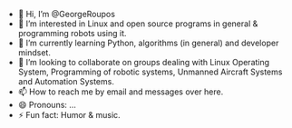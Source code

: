 - 👋 Hi, I’m @GeorgeRoupos
- 👀 I’m interested in Linux and open source programs in general & programming robots using it.
- 🌱 I’m currently learning Python, algorithms (in general) and developer mindset.
- 💞️ I’m looking to collaborate on groups dealing with Linux Operating System, Programming of robotic systems, Unmanned Aircraft Systems and Automation Systems.
- 📫 How to reach me by email and messages over here.
- 😄 Pronouns: ...
- ⚡ Fun fact: Humor & music.

<!---
GeorgeRoupos/GeorgeRoupos is a ✨ special ✨ repository because its `README.md` (this file) appears on your GitHub profile.
You can click the Preview link to take a look at your changes.
--->
